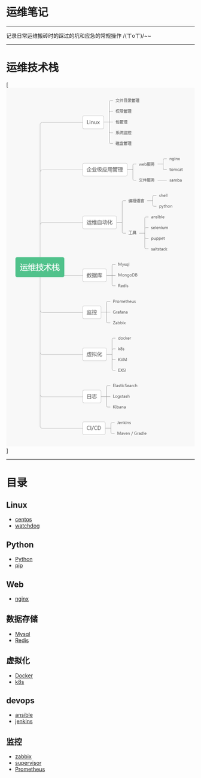 # 运维笔记
----
记录日常运维搬砖时的踩过的坑和应急的常规操作 /(ㄒoㄒ)/~~

----------
# 运维技术栈
[![运维技术栈](img/运维技术栈.png)]


----------


# 目录

## Linux

 - [centos](Linux/centos.md)
 - [watchdog](Linux/watchdog.md)

## Python

 - [Python](Python/Python.md)
 - [pip](Python/pip/pip.md)

## Web
- [nginx](web/nginx.md)

##  数据存储

 - [Mysql](数据存储/mysql.md)
 - [Redis](数据存储/redis.md)

## 虚拟化
 - [Docker](虚拟化/docker.md)
 - [k8s](虚拟化/Kubernetes.md)

## devops
 - [ansible](devops/ansible/ansible.md)
 - [jenkins](devops/jenkins.md)

## 监控
- [zabbix](监控/zabbix.md)
- [supervisor](监控/supervisor.md)
- [Prometheus](监控/prometheus.md)
   

